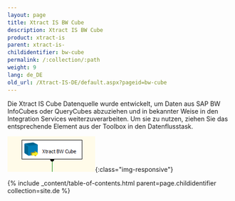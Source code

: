 ```yaml
---
layout: page
title: Xtract IS BW Cube
description: Xtract IS BW Cube
product: xtract-is
parent: xtract-is-
childidentifier: bw-cube
permalink: /:collection/:path
weight: 9
lang: de_DE
old_url: /Xtract-IS-DE/default.aspx?pageid=bw-cube
---
```


Die Xtract IS Cube Datenquelle wurde entwickelt, um Daten aus SAP BW InfoCubes oder QueryCubes abzuziehen und in bekannter Weise in den Integration Services weiterzuverarbeiten. Um sie zu nutzen, ziehen Sie das entsprechende Element aus der Toolbox in den Datenflusstask.


![BWCube](/img/content/BWCube.png){:class="img-responsive"}


{% include _content/table-of-contents.html parent=page.childidentifier collection=site.de %}